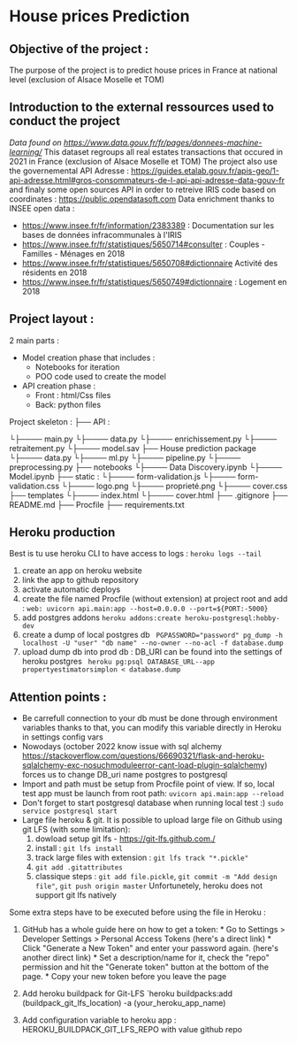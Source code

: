 # House prices Prediction
## Objective of the project :
The purpose of the project is to predict house prices in France at national level (exclusion of Alsace Moselle et TOM)

## Introduction to the external ressources used to conduct the project
*Data found on https://www.data.gouv.fr/fr/pages/donnees-machine-learning/*
This dataset regroups all real estates transactions that occured in 2021 in France (exclusion of Alsace Moselle et TOM)
The project also use the governemental API Adresse : https://guides.etalab.gouv.fr/apis-geo/1-api-adresse.html#gros-consommateurs-de-l-api-api-adresse-data-gouv-fr
and finaly some open sources API in order to retreive IRIS code based on coordinates : https://public.opendatasoft.com
Data enrichment thanks to INSEE open data :
 * https://www.insee.fr/fr/information/2383389 : Documentation sur les bases de données infracommunales à l'IRIS
 * https://www.insee.fr/fr/statistiques/5650714#consulter : Couples - Familles - Ménages en 2018
 * https://www.insee.fr/fr/statistiques/5650708#dictionnaire Activité des résidents en 2018
 * https://www.insee.fr/fr/statistiques/5650749#dictionnaire : Logement en 2018


## Project layout :
2 main parts :
  * Model creation phase that includes :
      * Notebooks for iteration
      * POO code used to create the model
  * API creation phase :
      * Front : html/Css files
      * Back: python files

Project skeleton :
├── API :

└├──── main.py
└├──── data.py
└├──── enrichissement.py
└├──── retraitement.py
└├──── model.sav
├── House prediction package
└├──── data.py
└├──── ml.py
└├──── pipeline.py
└├──── preprocessing.py
├── notebooks
└├──── Data Discovery.ipynb
└├──── Model.ipynb
├── static :
└├──── form-validation.js
└├──── form-validation.css
└├──── logo.png
└├──── proprieté.png
└├──── cover.css
├── templates
└├──── index.html
└├──── cover.html
├── .gitignore
├── README.md
├── Procfile
├── requirements.txt


## Heroku production
Best is tu use heroku CLI to have access to logs :
`heroku logs --tail `
1. create an app on heroku website
2. link the app to github repository
3. activate automatic deploys
4. create the file named Procfile (without extension) at project root and add :
`web: uvicorn api.main:app --host=0.0.0.0 --port=${PORT:-5000}`
4. add postgres addons
`heroku addons:create heroku-postgresql:hobby-dev`
5. create a dump of local postgres db
  ` PGPASSWORD="password" pg_dump -h localhost -U "user" "db name" --no-owner --no-acl -f database.dump`
6. upload dump db into prod db : DB_URI can be found into the settings of heroku postgres
` heroku pg:psql DATABASE_URL--app propertyestimatorsimplon < database.dump`
##  Attention points :
 * Be carrefull connection to your db must be done through environment variables thanks to that, you can modify this variable directly in Heroku in settings config vars
 * Nowodays (october 2022 know issue with sql alchemy https://stackoverflow.com/questions/66690321/flask-and-heroku-sqlalchemy-exc-nosuchmoduleerror-cant-load-plugin-sqlalchemy) forces us to change DB_uri name postgres to postgresql
 * Import and path must be setup from Procfile point of view. If so, local test app must be launch from root path:
 `uvicorn api.main:app --reload`
* Don't forget to start postgresql database when running local test :)
 `sudo service postgresql start`
* Large file heroku & git. It is possible to upload large file on Github using git LFS (with some limitation):
    1. dowload setup git lfs - https://git-lfs.github.com./
    2. install : `git lfs install`
    3. track large files with extension : `git lfs track "*.pickle"`
    4.  `git add .gitattributes`
    5. classique steps : `git add file.pickle`, `git commit -m "Add design file"`, `git push origin master`
Unfortunetely, heroku does not support git lfs natively

Some extra steps have to be executed before using the file in Heroku :
  1. GitHub has a whole guide here on how to get a token:
    * Go to Settings > Developer Settings > Personal Access Tokens (here's a direct link)
    * Click "Generate a New Token" and enter your password again. (here's another direct link)
    * Set a description/name for it, check the "repo" permission and hit the "Generate token" button at the bottom of the page.
    * Copy your new token before you leave the page

  2. Add heroku buildpack for Git-LFS `heroku buildpacks:add (buildpack_git_lfs_location) -a (your_heroku_app_name)
  3. Add configuration variable to heroku app : HEROKU_BUILDPACK_GIT_LFS_REPO with value github repo
